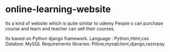 # online-learning-website
Its a kind of website which is quite similar to udemy
People s can purchase course and learn and teacher can sell their courses. 

Its based on Python django framework.
Language  : Python,Html,css
Databse: MySQL
Requirements libraries: Pillow,mysqlclient,django,razorpay
